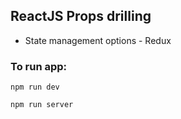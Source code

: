 ## ReactJS Props drilling

- State management options - Redux

### To run app:

```
npm run dev
```

```
npm run server
```
